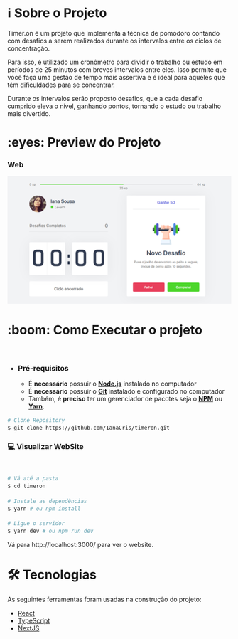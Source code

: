 
<h1 name="sobre">ℹ Sobre o Projeto</h1>
Timer.on é um projeto que implementa a técnica de pomodoro contando com desafios a serem realizados durante os intervalos entre os ciclos de concentração. 

Para isso, é utilizado um cronômetro para dividir o trabalho ou estudo em períodos de 25 minutos com breves intervalos entre eles. Isso permite que você faça uma gestão de tempo mais assertiva e é ideal para aqueles que têm dificuldades para se concentrar.

Durante os intervalos serão proposto desafios, que a cada desafio cumprido eleva o nivel, ganhando pontos, tornando o estudo ou trabalho mais divertido. 

<h1 name="preview">:eyes: Preview do Projeto</h1>
<h3>Web</h3>
<img alt="Results1" title="landing web" src=".github/home_timeron.png" width="800px"/>


<h1 name="run">:boom: Como Executar o projeto</h1> <br>

- ### **Pré-requisitos**

  - É **necessário** possuir o **[Node.js](https://nodejs.org/en/)** instalado no computador
  - É **necessário** possuir o **[Git](https://git-scm.com/)** instalado e configurado no computador
  - Também, é **preciso** ter um gerenciador de pacotes seja o **[NPM](https://www.npmjs.com/)** ou **[Yarn](https://yarnpkg.com/)**.

```bash
# Clone Repository
$ git clone https://github.com/IanaCris/timeron.git
```

<h3 name='website'>💻 Visualizar WebSite</h3><br>

```bash
# Vá até a pasta
$ cd timeron

# Instale as dependências
$ yarn # ou npm install

# Ligue o servidor
$ yarn dev # ou npm run dev
```
Vá para http://localhost:3000/ para ver o website.

<h1 name="tecnologias">🛠 Tecnologias</h1>

As seguintes ferramentas foram usadas na construção do projeto:

- [React](https://pt-br.reactjs.org/)
- [TypeScript](https://www.typescriptlang.org/)
- [NextJS](https://nextjs.org/)
